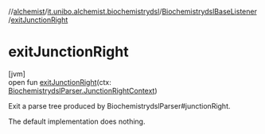 //[alchemist](../../../index.md)/[it.unibo.alchemist.biochemistrydsl](../index.md)/[BiochemistrydslBaseListener](index.md)/[exitJunctionRight](exit-junction-right.md)

# exitJunctionRight

[jvm]\
open fun [exitJunctionRight](exit-junction-right.md)(ctx: [BiochemistrydslParser.JunctionRightContext](../-biochemistrydsl-parser/-junction-right-context/index.md))

Exit a parse tree produced by BiochemistrydslParser#junctionRight. 

The default implementation does nothing.
